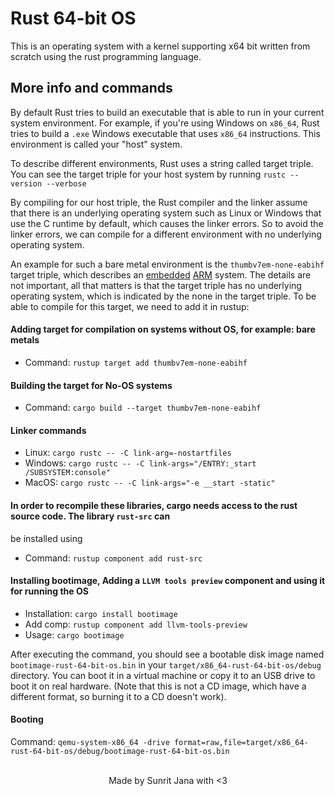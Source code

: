 # Rust 64-bit OS

  This is an operating system with a kernel supporting x64 bit written from scratch using
  the rust programming language.

## More info and commands

By default Rust tries to build an executable that is able to run in your current system environment. 
For example, if you're using Windows on `x86_64`, Rust tries to build a `.exe` Windows executable that 
uses `x86_64` instructions.
This environment is called your "host" system.

To describe different environments, Rust uses a string called target triple. You can see the target triple for your host system by running `rustc --version --verbose`

By compiling for our host triple, the Rust compiler and the linker assume that there is an underlying operating system such as Linux or Windows that use the C runtime by default, which causes the linker errors. So to avoid the linker errors, we can compile for a different environment with no underlying operating system.

An example for such a bare metal environment is the `thumbv7em-none-eabihf` target triple, which describes an 
[embedded](https://en.wikipedia.org/wiki/Embedded_system) [ARM](https://en.wikipedia.org/wiki/ARM_architecture) system. 
The details are not important, all that matters is that the target triple has no underlying operating system, 
which is indicated by the none in the target triple. 
To be able to compile for this target, we need to add it in rustup:

#### Adding target for compilation on systems without OS, for example: bare metals
  - Command: `rustup target add thumbv7em-none-eabihf`

#### Building the target for No-OS systems
  - Command: `cargo build --target thumbv7em-none-eabihf`

#### Linker commands
  - Linux: `cargo rustc -- -C link-arg=-nostartfiles`
  - Windows: `cargo rustc -- -C link-args="/ENTRY:_start /SUBSYSTEM:console"`
  - MacOS: `cargo rustc -- -C link-args="-e __start -static"`

#### In order to recompile these libraries, cargo needs access to the rust source code. The library `rust-src` can
be installed using
  - Command: `rustup component add rust-src`

#### Installing bootimage, Adding a `LLVM tools preview` component and using it for running the OS
  - Installation: `cargo install bootimage`
  - Add comp: `rustup component add llvm-tools-preview`
  - Usage: `cargo bootimage`

After executing the command, you should see a bootable disk image named `bootimage-rust-64-bit-os.bin` in your 
`target/x86_64-rust-64-bit-os/debug` directory. You can boot it in a virtual machine or copy it to an USB drive to boot 
it on real hardware. (Note that this is not a CD image, which have a different format, so burning it to a 
CD doesn't work).

#### Booting

Command: `qemu-system-x86_64 -drive format=raw,file=target/x86_64-rust-64-bit-os/debug/bootimage-rust-64-bit-os.bin`

<br />
<div align="center">
  Made by Sunrit Jana with <3
</div>
